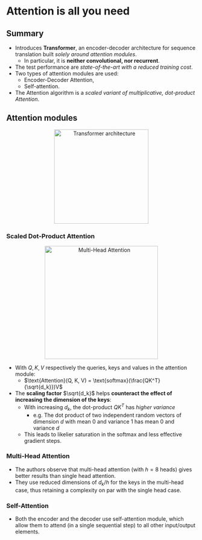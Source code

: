 # Attention is all you need

## Summary

* Introduces **Transformer**, an encoder-decoder architecture for sequence
  translation built _solely around attention modules_.
    - In particular, it is **neither convolutional, nor recurrent**.
* The test performance are _state-of-the-art with a reduced training cost_.
* Two types of attention modules are used:
    - Encoder-Decoder Attention,
    - Self-attention.
* The Attention algorithm is a _scaled variant of multiplicative, dot-product
  Attention_.

## Attention modules

<p align="center">
<img src="http://imgur.com/1krF2R6.png" width="250" title="Transformer architecture" alt="Transformer architecture">
</p>

### Scaled Dot-Product Attention
<p align="center">
<img src="https://mchromiak.github.io/articles/2017/Sep/12/Transformer-Attention-is-all-you-need/img/MultiHead.png" width="300" title="Multi-Head Attention" alt="Multi-Head Attention">
</p>

* With $Q, K, V$ respectively the queries, keys and values in the attention
module:
    - $\text{Attention}(Q, K, V) = \text{softmax}(\frac{QK^T}{\sqrt{d_k}})V$
* The **scaling factor** $\sqrt{d_k}$ helps **counteract the effect of increasing
  the dimension of the keys**:
    - With increasing $d_k$, the dot-product $QK^T$ has _higher variance_
        - e.g. The dot product of two independent random vectors of dimension
        $d$ with mean $0$ and variance $1$ has mean $0$ and variance $d$
    - This leads to likelier saturation in the softmax and less effective
    gradient steps.

### Multi-Head Attention

* The authors observe that multi-head attention (with $h = 8$ heads) gives
  better results than single head attention.
* They use reduced dimensions of $d_k / h$ for the keys in the multi-head case,
  thus retaining a complexity on par with the single head case.

### Self-Attention

* Both the encoder and the decoder use self-attention module, which allow them
  to attend (in a single sequential step) to all other input/output elements.

[Transformer architecture]: https://camo.githubusercontent.com/88e8f36ce61dedfd2491885b8df2f68c4d1f92f5/687474703a2f2f696d6775722e636f6d2f316b72463252362e706e67&f=1
[Scaled Attention]: https://mchromiak.github.io/articles/2017/Sep/12/Transformer-Attention-is-all-you-need/img/MultiHead.png
